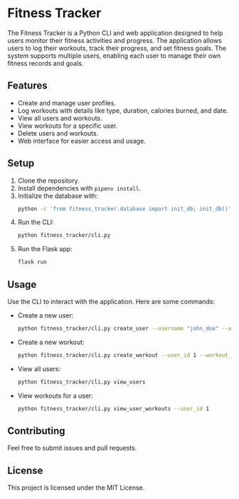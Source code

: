 # Fitness Tracker

The Fitness Tracker is a Python CLI and web application designed to help users monitor their fitness activities and progress. The application allows users to log their workouts, track their progress, and set fitness goals. The system supports multiple users, enabling each user to manage their own fitness records and goals.

## Features

- Create and manage user profiles.
- Log workouts with details like type, duration, calories burned, and date.
- View all users and workouts.
- View workouts for a specific user.
- Delete users and workouts.
- Web interface for easier access and usage.

## Setup

1. Clone the repository.
2. Install dependencies with `pipenv install`.
3. Initialize the database with:
    ```bash
    python -c 'from fitness_tracker.database import init_db; init_db()'
    ```
4. Run the CLI:
    ```bash
    python fitness_tracker/cli.py
    ```
5. Run the Flask app:
    ```bash
    flask run
    ```

## Usage

Use the CLI to interact with the application. Here are some commands:

- Create a new user:
    ```bash
    python fitness_tracker/cli.py create_user --username "john_doe" --age 25 --fitness_goals "Lose weight"
    ```

- Create a new workout:
    ```bash
    python fitness_tracker/cli.py create_workout --user_id 1 --workout_type "Running" --duration 30 --calories_burned 300 --date "2023-06-11"
    ```

- View all users:
    ```bash
    python fitness_tracker/cli.py view_users
    ```

- View workouts for a user:
    ```bash
    python fitness_tracker/cli.py view_user_workouts --user_id 1
    ```

## Contributing

Feel free to submit issues and pull requests.

## License

This project is licensed under the MIT License.
